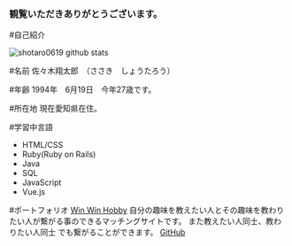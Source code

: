 ### 観覧いただきありがとうございます。

#自己紹介

![shotaro0619 github stats](https://github-readme-stats.vercel.app/api?username=shotaro0619)

#名前
佐々木翔太郎　（ささき　しょうたろう）

#年齢
1994年　6月19日　今年27歳です。

#所在地
現在愛知県在住。

#学習中言語
- HTML/CSS
- Ruby(Ruby on Rails)
- Java
- SQL
- JavaScript
- Vue.js

#ポートフォリオ
[Win Win Hobby](https://win-win-hobby.com/)
自分の趣味を教えたい人とその趣味を教わりたい人が繋がる事のできるマッチングサイトです。 また教えたい人同士、教わりたい人同士 でも繋がることができます。
[GitHub](https://github.com/shotaro0619/pf-win-win-hobby)

<!-- **shotaro0619/shotaro0619** is a ✨ _special_ ✨ repository because its `README.md` (this file) appears on your GitHub profile.

Here are some ideas to get you started:

- 🔭 I’m currently working on ...
- 🌱 I’m currently learning ...
- 👯 I’m looking to collaborate on ...
- 🤔 I’m looking for help with ...
- 💬 Ask me about ...
- 📫 How to reach me: ...
- 😄 Pronouns: ...
- ⚡ Fun fact: ...
 -->
